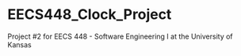 # EECS448_Clock_Project

Project #2 for EECS 448 - Software Engineering I at the University of Kansas


